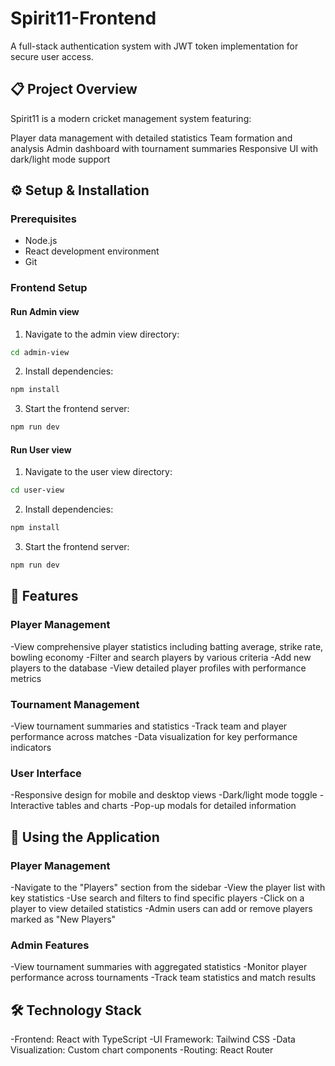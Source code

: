 # Spirit11-Frontend

A full-stack authentication system with JWT token implementation for secure user access.

## 📋 Project Overview

Spirit11 is a modern cricket management system featuring:

Player data management with detailed statistics
Team formation and analysis
Admin dashboard with tournament summaries
Responsive UI with dark/light mode support

## ⚙️ Setup & Installation

### Prerequisites

- Node.js
- React development environment
- Git

### Frontend Setup

#### Run Admin view

1. Navigate to the admin view directory:

```sh
cd admin-view
```

2. Install dependencies:

```sh
npm install
```

3. Start the frontend server:

```sh
npm run dev
```

#### Run User view

1. Navigate to the user view directory:

```sh
cd user-view
```

2. Install dependencies:

```sh
npm install
```

3. Start the frontend server:

```sh
npm run dev
```

## 🚀 Features

### Player Management

-View comprehensive player statistics including batting average, strike rate, bowling economy
-Filter and search players by various criteria
-Add new players to the database
-View detailed player profiles with performance metrics

### Tournament Management

-View tournament summaries and statistics
-Track team and player performance across matches
-Data visualization for key performance indicators

### User Interface

-Responsive design for mobile and desktop views
-Dark/light mode toggle
-Interactive tables and charts
-Pop-up modals for detailed information

## 🧪 Using the Application

### Player Management

-Navigate to the "Players" section from the sidebar
-View the player list with key statistics
-Use search and filters to find specific players
-Click on a player to view detailed statistics
-Admin users can add or remove players marked as "New Players"

### Admin Features

-View tournament summaries with aggregated statistics
-Monitor player performance across tournaments
-Track team statistics and match results

## 🛠️ Technology Stack

-Frontend: React with TypeScript
-UI Framework: Tailwind CSS
-Data Visualization: Custom chart components
-Routing: React Router

```

```
